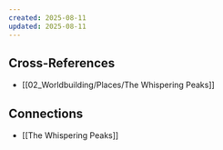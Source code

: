 ```yaml
---
created: 2025-08-11
updated: 2025-08-11
---
```




## Cross-References

- [[02_Worldbuilding/Places/The Whispering Peaks]]


## Connections

- [[The Whispering Peaks]]
